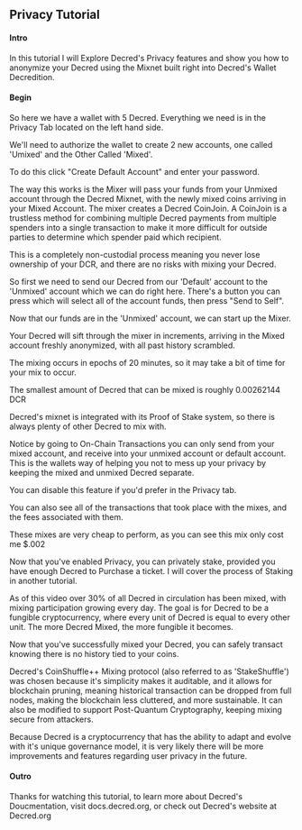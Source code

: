 ## Privacy Tutorial

#### Intro

In this tutorial I will Explore Decred's Privacy features and show you how to anonymize your Decred using the Mixnet built right into Decred's Wallet Decredition. 

#### Begin

So here we have a wallet with 5 Decred. Everything we need is in the Privacy Tab located on the left hand side.

We'll need to authorize the wallet to create 2 new accounts, one called 'Umixed' and the Other Called 'Mixed'.

To do this click "Create Default Account" and enter your password.

The way this works is the Mixer will pass your funds from your Unmixed account through the Decred Mixnet, with the newly mixed coins arriving in your Mixed Account. The mixer creates a Decred CoinJoin. A CoinJoin is a trustless method for combining multiple Decred payments from multiple spenders into a single transaction to make it more difficult for outside parties to determine which spender paid which recipient.

This is a completely non-custodial process meaning you never lose ownership of your DCR, and there are no risks with mixing your Decred.

So first we need to send our Decred from our 'Default' account to the 'Unmixed' account which we can do right here. There's a button you can press which will select all of the account funds, then press "Send to Self".

Now that our funds are in the 'Unmixed' account, we can start up the Mixer.

Your Decred will sift through the mixer in increments, arriving in the Mixed account freshly anonymized, with all past history scrambled.

The mixing occurs in epochs of 20 minutes, so it may take a bit of time for your mix to occur.

The smallest amount of Decred that can be mixed is roughly 0.00262144 DCR

Decred's mixnet is integrated with its Proof of Stake system, so there is always plenty of other Decred to mix with.

Notice by going to On-Chain Transactions you can only send from your mixed account, and receive into your unmixed account or default account. This is the wallets way of helping you not to mess up your privacy by keeping the mixed and unmixed Decred separate.

You can disable this feature if you'd prefer in the Privacy tab.

You can also see all of the transactions that took place with the mixes, and the fees associated with them.

These mixes are very cheap to perform, as you can see this mix only cost me $.002

Now that you've enabled Privacy, you can privately stake, provided you have enough Decred to Purchase a ticket. I will cover the process of Staking in another tutorial.

As of this video over 30% of all Decred in circulation has been mixed, with mixing participation growing every day. The goal is for Decred to be a fungible cryptocurrency, where every unit of Decred is equal to every other unit. The more Decred Mixed, the more fungible it becomes.

Now that you've successfully mixed your Decred, you can safely transact knowing there is no history tied to your coins.

Decred's CoinShuffle++ Mixing protocol (also referred to as 'StakeShuffle') was chosen because it's simplicity makes it auditable, and it allows for blockchain pruning, meaning historical transaction can be dropped from full nodes, making the blockchain less cluttered, and more sustainable. It can also be modified to support Post-Quantum Cryptography, keeping mixing secure from attackers.

Because Decred is a cryptocurrency that has the ability to adapt and evolve with it's unique governance model, it is very likely there will be more improvements and features regarding user privacy in the future.

#### Outro

Thanks for watching this tutorial, to learn more about Decred's Doucmentation, visit docs.decred.org, or check out Decred's website at Decred.org

